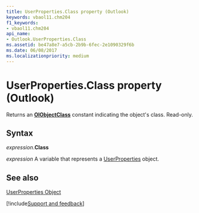 ```yaml
---
title: UserProperties.Class property (Outlook)
keywords: vbaol11.chm204
f1_keywords:
- vbaol11.chm204
api_name:
- Outlook.UserProperties.Class
ms.assetid: be47a8e7-a5cb-2b9b-6fec-2e1090329f6b
ms.date: 06/08/2017
ms.localizationpriority: medium
---
```



# UserProperties.Class property (Outlook)

Returns an **[OlObjectClass](Outlook.OlObjectClass.md)** constant indicating the object's class. Read-only.


## Syntax

_expression_.**Class**

_expression_ A variable that represents a [UserProperties](Outlook.UserProperties.md) object.


## See also


[UserProperties Object](Outlook.UserProperties.md)

[!include[Support and feedback](~/includes/feedback-boilerplate.md)]